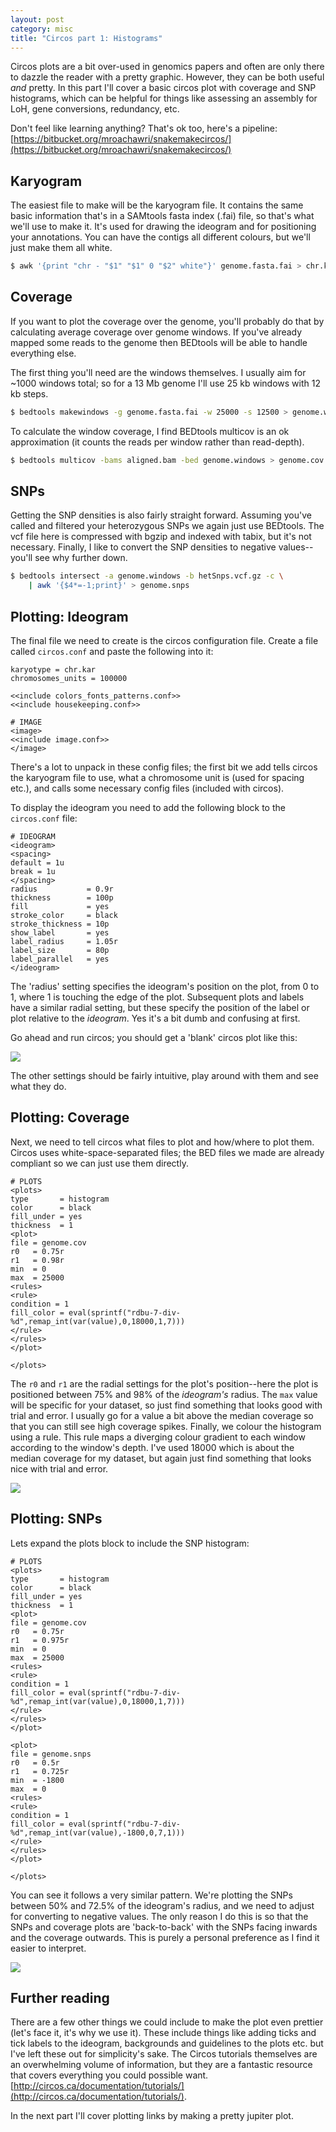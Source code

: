 ```yaml
---
layout: post
category: misc
title: "Circos part 1: Histograms"
---
```


Circos plots are a bit over-used in genomics papers and often are only
there to dazzle the reader with a pretty graphic.
However, they can be both useful _and_ pretty.
In this part I'll cover a basic circos plot with coverage and SNP
histograms, which can be helpful for things like assessing an assembly
for LoH, gene conversions, redundancy, etc.

Don't feel like learning anything?
That's ok too, here's a pipeline:
[https://bitbucket.org/mroachawri/snakemakecircos/](https://bitbucket.org/mroachawri/snakemakecircos/)

## Karyogram

The easiest file to make will be the karyogram file.
It contains the same basic information that's in a SAMtools
fasta index (.fai) file, so that's what we'll use to make it.
It's used for drawing the ideogram and for positioning your annotations.
You can have the contigs all different colours, but we'll just make
them all white.

```bash
$ awk '{print "chr - "$1" "$1" 0 "$2" white"}' genome.fasta.fai > chr.kar
```

## Coverage

If you want to plot the coverage over the genome, you'll probably do
that by calculating average coverage over genome windows.
If you've already mapped some reads to the genome then BEDtools will be
able to handle everything else.

The first thing you'll need are the windows themselves.
I usually aim for ~1000 windows total; so for a 13 Mb genome I'll use
25 kb windows with 12 kb steps.

```bash
$ bedtools makewindows -g genome.fasta.fai -w 25000 -s 12500 > genome.windows
```

To calculate the window coverage, I find BEDtools multicov is an ok
approximation (it counts the reads per window rather than read-depth).

```bash
$ bedtools multicov -bams aligned.bam -bed genome.windows > genome.cov.histogram
```

## SNPs

Getting the SNP densities is also fairly straight forward.
Assuming you've called and filtered your heterozygous SNPs we again just
use BEDtools.
The vcf file here is compressed with bgzip and indexed with tabix, but
it's not necessary.
Finally, I like to convert the SNP densities to negative values--you'll
see why further down.

```bash
$ bedtools intersect -a genome.windows -b hetSnps.vcf.gz -c \
    | awk '{$4*=-1;print}' > genome.snps
```

## Plotting: Ideogram

The final file we need to create is the circos configuration file.
Create a file called `circos.conf` and paste the following into it:

```
karyotype = chr.kar
chromosomes_units = 100000

<<include colors_fonts_patterns.conf>>
<<include housekeeping.conf>>

# IMAGE
<image>
<<include image.conf>>
</image>
```
There's a lot to unpack in these config files; the first bit we add
tells circos the karyogram file to use, what a chromosome unit is (used
for spacing etc.), and calls some necessary config files (included with
circos).

To display the ideogram you need to add the following block to the
`circos.conf` file:

```
# IDEOGRAM
<ideogram>
<spacing>
default = 1u
break = 1u
</spacing>
radius           = 0.9r
thickness        = 100p
fill             = yes
stroke_color     = black
stroke_thickness = 10p
show_label       = yes
label_radius     = 1.05r
label_size       = 80p
label_parallel   = yes
</ideogram>
```

The 'radius' setting specifies the ideogram's position on the plot, from
0 to 1, where 1 is touching the edge of the plot.
Subsequent plots and labels have a similar radial setting, but these
specify the position of the label or plot relative to the _ideogram_.
Yes it's a bit dumb and confusing at first.

Go ahead and run circos; you should get a 'blank' circos plot like this:

![](/assets/images/ideo.png)

The other settings should be fairly intuitive, play around with them and
see what they do.

## Plotting: Coverage

Next, we need to tell circos what files to plot and how/where to plot
them.
Circos uses white-space-separated files; the BED files we made are
already compliant so we can just use them directly.

```
# PLOTS
<plots>
type       = histogram
color      = black
fill_under = yes
thickness  = 1
<plot>
file = genome.cov
r0   = 0.75r
r1   = 0.98r
min  = 0
max  = 25000
<rules>
<rule>
condition = 1
fill_color = eval(sprintf("rdbu-7-div-%d",remap_int(var(value),0,18000,1,7)))
</rule>
</rules>
</plot>

</plots>
```

The `r0` and `r1` are the radial settings for the plot's position--here
the plot is positioned between 75% and 98% of the _ideogram's_ radius.
The `max` value will be specific for your dataset, so just find something
that looks good with trial and error.
I usually go for a value a bit above the median coverage so that you can
still see high coverage spikes.
Finally, we colour the histogram using a rule.
This rule maps a diverging colour gradient to each window according to
the window's depth.
I've used 18000 which is about the median coverage for my dataset, but
again just find something that looks nice with trial and error.


![](/assets/images/cov.png)

## Plotting: SNPs

Lets expand the plots block to include the SNP histogram:

```
# PLOTS
<plots>
type       = histogram
color      = black
fill_under = yes
thickness  = 1
<plot>
file = genome.cov
r0   = 0.75r
r1   = 0.975r
min  = 0
max  = 25000
<rules>
<rule>
condition = 1
fill_color = eval(sprintf("rdbu-7-div-%d",remap_int(var(value),0,18000,1,7)))
</rule>
</rules>
</plot>

<plot>
file = genome.snps
r0   = 0.5r
r1   = 0.725r
min  = -1800
max  = 0
<rules>
<rule>
condition = 1
fill_color = eval(sprintf("rdbu-7-div-%d",remap_int(var(value),-1800,0,7,1)))
</rule>
</rules>
</plot>

</plots>
```

You can see it follows a very similar pattern.
We're plotting the SNPs between 50% and 72.5% of the ideogram's radius,
and we need to adjust for converting to negative values.
The only reason I do this is so that the SNPs and coverage plots are
'back-to-back' with the SNPs facing inwards and the coverage outwards.
This is purely a personal preference as I find it easier to interpret.

![](/assets/images/snp.png)

## Further reading

There are a few other things we could include to make the plot even
prettier (let's face it, it's why we use it).
These include things like adding ticks and tick labels to the ideogram,
backgrounds and guidelines to the plots etc. but I've left these out
for simplicity's sake.
The Circos tutorials themselves are an overwhelming volume of
information, but they are a fantastic resource that covers everything
you could possible want.
[http://circos.ca/documentation/tutorials/](http://circos.ca/documentation/tutorials/).

In the next part I'll cover plotting links by making a pretty jupiter plot.




